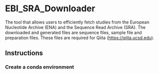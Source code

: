# EBI_SRA_Downloader
The tool that allows users to efficiently fetch studies from the European Nucleotide Archive (ENA) and the Sequence Read Archive (SRA). The downloaded and generated files are sequence files, sample file and preparation files. These files are required for Qiita (https://qiita.ucsd.edu).
## Instructions
### Create a conda environment 
